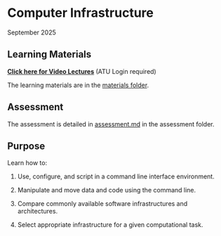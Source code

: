 # Computer Infrastructure

September 2025

## Learning Materials

[**Click here for Video Lectures**](https://atlantictu-my.sharepoint.com/:f:/g/personal/ian_mcloughlin_atu_ie/ElbIdxmAaC5FlxIqAuDx6uABG08FLO7RuHUxzRa7pYIgdA?e=IX9jXO) (ATU Login required)

The learning materials are in the [materials folder](materials).

## Assessment

The assessment is detailed in [assessment.md](assessment/assessment.md) in the assessment folder.  

## Purpose

Learn how to:

1. Use, configure, and script in a command line interface environment.

2. Manipulate and move data and code using the command line.

3. Compare commonly available software infrastructures and architectures.

4. Select appropriate infrastructure for a given computational task.
